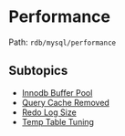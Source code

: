 # Performance

Path: `rdb/mysql/performance`

## Subtopics
- [Innodb Buffer Pool](./innodb_buffer_pool/README.md)
- [Query Cache Removed](./query_cache_removed/README.md)
- [Redo Log Size](./redo_log_size/README.md)
- [Temp Table Tuning](./temp_table_tuning/README.md)
